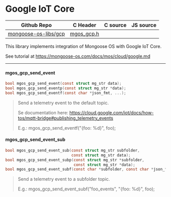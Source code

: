 # Google IoT Core
| Github Repo | C Header | C source  | JS source |
| ----------- | -------- | --------  | ----------------- |
| [mongoose-os-libs/gcp](https://github.com/mongoose-os-libs/gcp) | [mgos_gcp.h](https://github.com/mongoose-os-libs/gcp/tree/master/include/mgos_gcp.h) | &nbsp;  | &nbsp;         |



This library implements integration of Mongoose OS with Google IoT Core.

See tutorial at https://mongoose-os.com/docs/mos/cloud/google.md


 ----- 
#### mgos_gcp_send_event

```c
bool mgos_gcp_send_event(const struct mg_str data);
bool mgos_gcp_send_eventp(const struct mg_str *data);
bool mgos_gcp_send_eventf(const char *json_fmt, ...);
```
> 
> Send a telemetry event to the default topic.
> 
> Se documentation here:
> https://cloud.google.com/iot/docs/how-tos/mqtt-bridge#publishing_telemetry_events
> 
> E.g.: mgos_gcp_send_eventf("{foo: %d}", foo);
>  
#### mgos_gcp_send_event_sub

```c
bool mgos_gcp_send_event_sub(const struct mg_str subfolder,
                             const struct mg_str data);
bool mgos_gcp_send_event_subp(const struct mg_str *subfolder,
                              const struct mg_str *data);
bool mgos_gcp_send_event_subf(const char *subfolder, const char *json_fmt, ...);
```
> 
> Send a telemetry event to a subfolder topic.
> 
> E.g.: mgos_gcp_send_event_subf("foo_events", "{foo: %d}", foo);
>  
